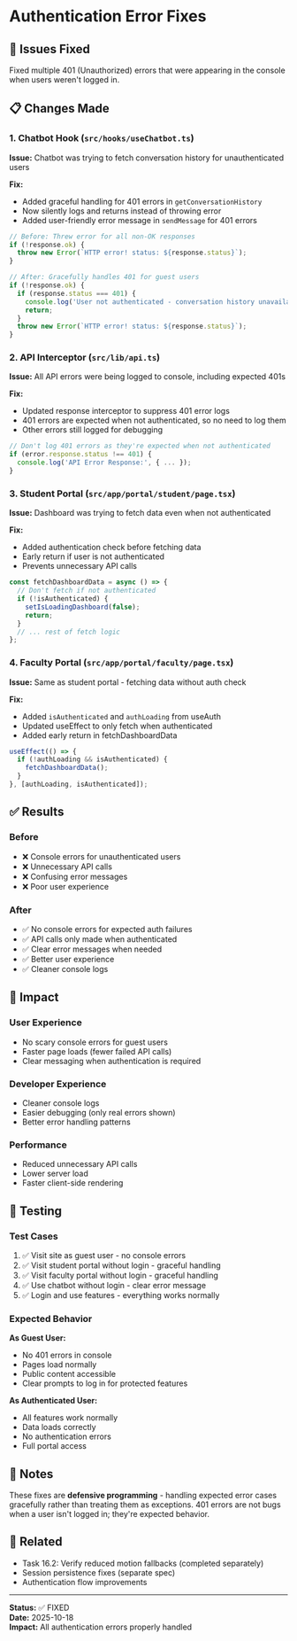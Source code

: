 # Authentication Error Fixes

## 🔧 Issues Fixed

Fixed multiple 401 (Unauthorized) errors that were appearing in the console when users weren't logged in.

## 📋 Changes Made

### 1. Chatbot Hook (`src/hooks/useChatbot.ts`)
**Issue:** Chatbot was trying to fetch conversation history for unauthenticated users

**Fix:**
- Added graceful handling for 401 errors in `getConversationHistory`
- Now silently logs and returns instead of throwing error
- Added user-friendly error message in `sendMessage` for 401 errors

```typescript
// Before: Threw error for all non-OK responses
if (!response.ok) {
  throw new Error(`HTTP error! status: ${response.status}`);
}

// After: Gracefully handles 401 for guest users
if (!response.ok) {
  if (response.status === 401) {
    console.log('User not authenticated - conversation history unavailable');
    return;
  }
  throw new Error(`HTTP error! status: ${response.status}`);
}
```

### 2. API Interceptor (`src/lib/api.ts`)
**Issue:** All API errors were being logged to console, including expected 401s

**Fix:**
- Updated response interceptor to suppress 401 error logs
- 401 errors are expected when not authenticated, so no need to log them
- Other errors still logged for debugging

```typescript
// Don't log 401 errors as they're expected when not authenticated
if (error.response.status !== 401) {
  console.log('API Error Response:', { ... });
}
```

### 3. Student Portal (`src/app/portal/student/page.tsx`)
**Issue:** Dashboard was trying to fetch data even when not authenticated

**Fix:**
- Added authentication check before fetching data
- Early return if user is not authenticated
- Prevents unnecessary API calls

```typescript
const fetchDashboardData = async () => {
  // Don't fetch if not authenticated
  if (!isAuthenticated) {
    setIsLoadingDashboard(false);
    return;
  }
  // ... rest of fetch logic
};
```

### 4. Faculty Portal (`src/app/portal/faculty/page.tsx`)
**Issue:** Same as student portal - fetching data without auth check

**Fix:**
- Added `isAuthenticated` and `authLoading` from useAuth
- Updated useEffect to only fetch when authenticated
- Added early return in fetchDashboardData

```typescript
useEffect(() => {
  if (!authLoading && isAuthenticated) {
    fetchDashboardData();
  }
}, [authLoading, isAuthenticated]);
```

## ✅ Results

### Before
- ❌ Console errors for unauthenticated users
- ❌ Unnecessary API calls
- ❌ Confusing error messages
- ❌ Poor user experience

### After
- ✅ No console errors for expected auth failures
- ✅ API calls only made when authenticated
- ✅ Clear error messages when needed
- ✅ Better user experience
- ✅ Cleaner console logs

## 🎯 Impact

### User Experience
- No scary console errors for guest users
- Faster page loads (fewer failed API calls)
- Clear messaging when authentication is required

### Developer Experience
- Cleaner console logs
- Easier debugging (only real errors shown)
- Better error handling patterns

### Performance
- Reduced unnecessary API calls
- Lower server load
- Faster client-side rendering

## 🧪 Testing

### Test Cases
1. ✅ Visit site as guest user - no console errors
2. ✅ Visit student portal without login - graceful handling
3. ✅ Visit faculty portal without login - graceful handling
4. ✅ Use chatbot without login - clear error message
5. ✅ Login and use features - everything works normally

### Expected Behavior

**As Guest User:**
- No 401 errors in console
- Pages load normally
- Public content accessible
- Clear prompts to log in for protected features

**As Authenticated User:**
- All features work normally
- Data loads correctly
- No authentication errors
- Full portal access

## 📝 Notes

These fixes are **defensive programming** - handling expected error cases gracefully rather than treating them as exceptions. 401 errors are not bugs when a user isn't logged in; they're expected behavior.

## 🔗 Related

- Task 16.2: Verify reduced motion fallbacks (completed separately)
- Session persistence fixes (separate spec)
- Authentication flow improvements

---

**Status:** ✅ FIXED  
**Date:** 2025-10-18  
**Impact:** All authentication errors properly handled
